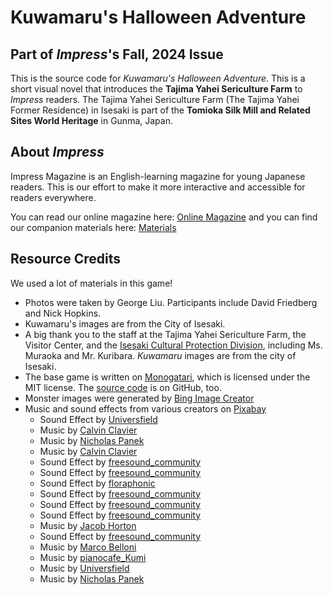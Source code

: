 # Kuwamaru's Halloween Adventure

## Part of *Impress*'s Fall, 2024 Issue

This is the source code for *Kuwamaru's Halloween Adventure*. This is a short visual novel that introduces the **Tajima Yahei Sericulture Farm** to *Impress* readers. The Tajima Yahei Sericulture Farm (The Tajima Yahei Former Residence) in Isesaki is part of the **Tomioka Silk Mill and Related Sites World Heritage** in Gunma, Japan.

## About *Impress*

Impress Magazine is an English-learning magazine for young Japanese readers. This is our effort to make it more interactive and accessible for readers everywhere.

You can read our online magazine here: [Online Magazine](https://impress-fall-2024.isesaki.in) and you can find our companion materials here: [Materials](https://in.isesaki.in/impress-fall-2024)

## Resource Credits 

We used a lot of materials in this game!

- Photos were taken by George Liu. Participants include David Friedberg and Nick Hopkins.
- Kuwamaru's images are from the City of Isesaki.
- A big thank you to the staff at the Tajima Yahei Sericulture Farm, the Visitor Center, and the [Isesaki Cultural Protection Division](https://www.city.isesaki.lg.jp/soshiki/kyoikubu/hogo/bunkazaihogo/shitei/shiseki/2721.html), including Ms. Muraoka and Mr. Kuribara. *Kuwamaru* images are from the city of Isesaki.
- The base game is written on [Monogatari](https://monogatari.io/), which is licensed under the MIT license. The [source code](https://github.com/Monogatari/Monogatari) is on GitHub, too.
- Monster images were generated by [Bing Image Creator](https://www.bing.com/images/create)
- Music and sound effects from various creators on [Pixabay](https://pixabay.com/)
    - Sound Effect by [Universfield](https://pixabay.com/users/universfield-28281460/?utm_source=link-attribution&utm_medium=referral&utm_campaign=music&utm_content=152477)
    - Music by [Calvin Clavier](https://pixabay.com/users/calvinclavier-16027823/?utm_source=link-attribution&utm_medium=referral&utm_campaign=music&utm_content=241536)
    - Music by [Nicholas Panek](https://pixabay.com/users/nickpanek620-38266323/?utm_source=link-attribution&utm_medium=referral&utm_campaign=music&utm_content=218762)
    - Music by [Calvin Clavier](https://pixabay.com/users/calvinclavier-16027823/?utm_source=link-attribution&utm_medium=referral&utm_campaign=music&utm_content=259946)
    - Sound Effect by [freesound\_community](https://pixabay.com/users/freesound_community-46691455/?utm_source=link-attribution&utm_medium=referral&utm_campaign=music&utm_content=92880)
    - Sound Effect by [freesound\_community](https://pixabay.com/users/freesound_community-46691455/?utm_source=link-attribution&utm_medium=referral&utm_campaign=music&utm_content=6054)
    - Sound Effect by [floraphonic](https://pixabay.com/users/floraphonic-38928062/?utm_source=link-attribution&utm_medium=referral&utm_campaign=music&utm_content=202580)
    - Sound Effect by [freesound\_community](https://pixabay.com/users/freesound_community-46691455/?utm_source=link-attribution&utm_medium=referral&utm_campaign=music&utm_content=105221)
    - Sound Effect by [freesound\_community](https://pixabay.com/users/freesound_community-46691455/?utm_source=link-attribution&utm_medium=referral&utm_campaign=music&utm_content=46693)
    - Sound Effect by [freesound\_community](https://pixabay.com/users/freesound_community-46691455/?utm_source=link-attribution&utm_medium=referral&utm_campaign=music&utm_content=6256)
    - Music by [Jacob Horton](https://pixabay.com/users/jacobhorton-46101325/?utm_source=link-attribution&utm_medium=referral&utm_campaign=music&utm_content=242845)
    - Sound Effect by [freesound\_community](https://pixabay.com/users/freesound_community-46691455/?utm_source=link-attribution&utm_medium=referral&utm_campaign=music&utm_content=36174)
    - Music by [Marco Belloni](https://pixabay.com/users/marcobellonimusic-42487602/?utm_source=link-attribution&utm_medium=referral&utm_campaign=music&utm_content=196067)
    - Music by [pianocafe\_Kumi](https://pixabay.com/users/pianocafe_kumi-35185506/?utm_source=link-attribution&utm_medium=referral&utm_campaign=music&utm_content=247733)
    - Music by [Universfield](https://pixabay.com/users/universfield-28281460/?utm_source=link-attribution&utm_medium=referral&utm_campaign=music&utm_content=195364)
    - Music by [Nicholas Panek](https://pixabay.com/users/nickpanek620-38266323/?utm_source=link-attribution&utm_medium=referral&utm_campaign=music&utm_content=237007)
